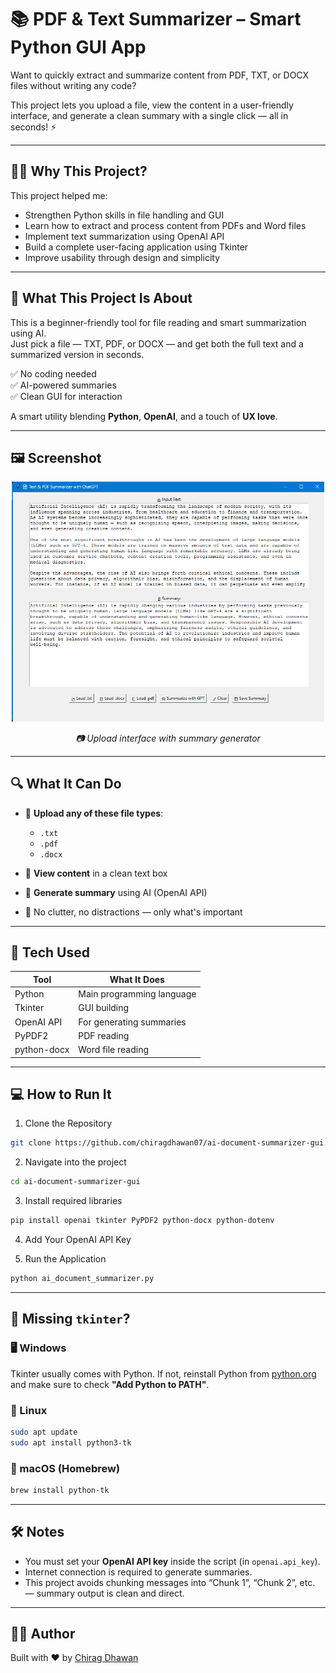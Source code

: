 # 📚 PDF & Text Summarizer – Smart Python GUI App

Want to quickly extract and summarize content from PDF, TXT, or DOCX files without writing any code?

This project lets you upload a file, view the content in a user-friendly interface, and generate a clean summary with a single click — all in seconds! ⚡

---

## 🙋‍♂️ Why This Project?

This project helped me:

- Strengthen Python skills in file handling and GUI  
- Learn how to extract and process content from PDFs and Word files  
- Implement text summarization using OpenAI API  
- Build a complete user-facing application using Tkinter  
- Improve usability through design and simplicity

---

## 👋 What This Project Is About

This is a beginner-friendly tool for file reading and smart summarization using AI.  
Just pick a file — TXT, PDF, or DOCX — and get both the full text and a summarized version in seconds.

✅ No coding needed  
✅ AI-powered summaries  
✅ Clean GUI for interaction  

A smart utility blending **Python**, **OpenAI**, and a touch of **UX love**.

---

## 🖼️ Screenshot

<p align="center">
  <img src="screenshot.png" alt="App Screenshot" width="500"/>
</p>

<p align="center"><em>📷 Upload interface with summary generator</em></p>

---

## 🔍 What It Can Do

- 📂 **Upload any of these file types**:  
  - `.txt`  
  - `.pdf`  
  - `.docx`
  
- 👀 **View content** in a clean text box  
- 🤖 **Generate summary** using AI (OpenAI API)  
- 📝 No clutter, no distractions — only what's important

---

## 🧰 Tech Used

| Tool        | What It Does                  |
|-------------|-------------------------------|
| Python      | Main programming language     |
| Tkinter     | GUI building                  |
| OpenAI API  | For generating summaries      |
| PyPDF2      | PDF reading                   |
| python-docx | Word file reading             |

---

## 💻 How to Run It

1. Clone the Repository
```bash
git clone https://github.com/chiragdhawan07/ai-document-summarizer-gui.git
```

2. Navigate into the project
```bash
cd ai-document-summarizer-gui
```

3. Install required libraries
```bash
pip install openai tkinter PyPDF2 python-docx python-dotenv
```

4. Add Your OpenAI API Key

5.  Run the Application
```bash
python ai_document_summarizer.py
```

---

## 🧩 Missing `tkinter`?

### 🖥️ Windows  
Tkinter usually comes with Python. If not, reinstall Python from [python.org](https://www.python.org/downloads/) and make sure to check **"Add Python to PATH"**.

### 🐧 Linux
```bash
sudo apt update
sudo apt install python3-tk
```

### 🍏 macOS (Homebrew)
```bash
brew install python-tk
```

---

## 🛠️ Notes

- You must set your **OpenAI API key** inside the script (in `openai.api_key`).
- Internet connection is required to generate summaries.
- This project avoids chunking messages into “Chunk 1”, “Chunk 2”, etc. — summary output is clean and direct.

---

## 👨‍💻 Author

Built with ❤️ by [Chirag Dhawan](https://github.com/chiragdhawan07)
